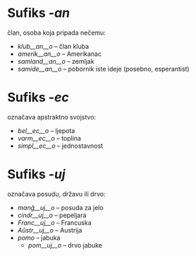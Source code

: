 # Sufiks *-an*

član, osoba koja pripada nečemu:

- *klub__an__o*    – član kluba
- *amerik__an__o*  – Amerikanac
- *samland__an__o* – zemljak
- *samide__an__o*  – pobornik iste ideje (posebno, esperantist)
 

# Sufiks *-ec*

označava apstraktno svojstvo:

- *bel__ec__o*   – ljepota
- *varm__ec__o*  – toplina
- *simpl__ec__o* – jednostavnost
 

# Sufiks *-uj*

označava posudu, državu ili drvo:

- *manĝ__uj__o*  – posuda za jelo
- *cindr__uj__o* – pepeljara
- *Franc__uj__o* – Francuska
- *Aŭstr__uj__o* – Austrija
- *pomo*   – jabuka
	- *pom__uj__o*   – drvo jabuke
